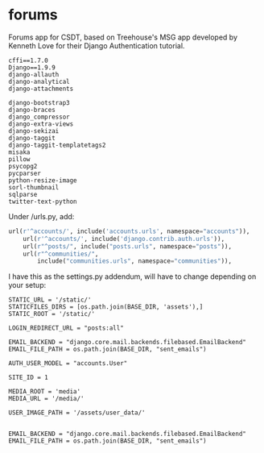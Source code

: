 # forums
Forums app for CSDT, based on Treehouse's MSG app developed by Kenneth Love for their Django Authentication tutorial.
```
cffi==1.7.0
Django==1.9.9
django-allauth
django-analytical
django-attachments

django-bootstrap3
django-braces
django_compressor
django-extra-views
django-sekizai
django-taggit
django-taggit-templatetags2
misaka
pillow
psycopg2
pycparser
python-resize-image
sorl-thumbnail
sqlparse
twitter-text-python
```

Under /urls.py, add:
```python
url(r'^accounts/', include('accounts.urls', namespace="accounts")),
    url(r'^accounts/', include('django.contrib.auth.urls')),
    url(r"^posts/", include("posts.urls", namespace="posts")),
    url(r"^communities/",
        include("communities.urls", namespace="communities")),
```

I have this as the settings.py addendum, will have to change depending on your setup:
```
STATIC_URL = '/static/'
STATICFILES_DIRS = [os.path.join(BASE_DIR, 'assets'),]
STATIC_ROOT = '/static/'

LOGIN_REDIRECT_URL = "posts:all"

EMAIL_BACKEND = "django.core.mail.backends.filebased.EmailBackend"
EMAIL_FILE_PATH = os.path.join(BASE_DIR, "sent_emails")

AUTH_USER_MODEL = "accounts.User"

SITE_ID = 1

MEDIA_ROOT = 'media'
MEDIA_URL = '/media/'

USER_IMAGE_PATH = '/assets/user_data/'


EMAIL_BACKEND = "django.core.mail.backends.filebased.EmailBackend"
EMAIL_FILE_PATH = os.path.join(BASE_DIR, "sent_emails")
```
